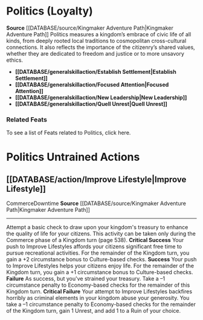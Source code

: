 ﻿---
ability: null
ability_boost: null
id: '28'
name: Politics
rarity: Common
rus_type_level: null
skill:
- Politics
source: '[[DATABASE/source/Kingmaker Adventure Path|Kingmaker Adventure Path]]'
trait: null
type: Skill

---
# Politics (Loyalty)

**Source** [[DATABASE/source/Kingmaker Adventure Path|Kingmaker Adventure Path]]
Politics measures a kingdom’s embrace of civic life of all kinds, from deeply rooted local traditions to cosmopolitan cross-cultural connections. It also reflects the importance of the citizenry’s shared values, whether they are dedicated to freedom and justice or to more unsavory ethics.

* **[[DATABASE/generalskillaction/Establish Settlement|Establish Settlement]]**
* **[[DATABASE/generalskillaction/Focused Attention|Focused Attention]]**
* **[[DATABASE/generalskillaction/New Leadership|New Leadership]]**
* **[[DATABASE/generalskillaction/Quell Unrest|Quell Unrest]]**

### Related Feats

To see a list of Feats related to Politics, click here.

# Politics Untrained Actions

## [[DATABASE/action/Improve Lifestyle|Improve Lifestyle]]

<span class="item-trait">Commerce</span><span class="item-trait">Downtime</span>
**Source** [[DATABASE/source/Kingmaker Adventure Path|Kingmaker Adventure Path]]

---
Attempt a basic check to draw upon your kingdom's treasury to enhance the quality of life for your citizens. This activity can be taken only during the Commerce phase of a Kingdom turn (page 538).
**Critical Success** Your push to Improve Lifestyles affords your citizens significant free time to pursue recreational activities. For the remainder of the Kingdom turn, you gain a +2 circumstance bonus to Culture-based checks.
**Success** Your push to Improve Lifestyles helps your citizens enjoy life. For the remainder of the Kingdom turn, you gain a +1 circumstance bonus to Culture-based checks.
**Failure** As success, but you've strained your treasury. Take a –1 circumstance penalty to Economy-based checks for the remainder of this Kingdom turn.
**Critical Failure** Your attempt to Improve Lifestyles backfires horribly as criminal elements in your kingdom abuse your generosity. You take a –1 circumstance penalty to Economy-based checks for the remainder of the Kingdom turn, gain 1 Unrest, and add 1 to a Ruin of your choice.